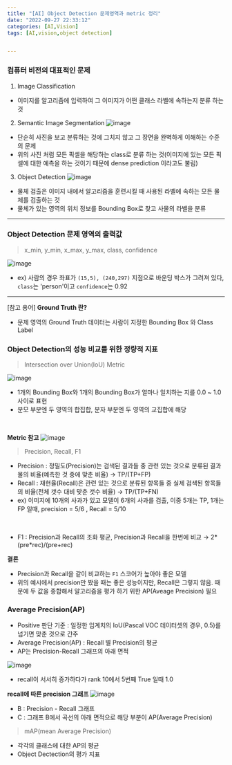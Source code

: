 ```yaml
---
title: "[AI] Object Detection 문제영역과 metric 정리"
date: "2022-09-27 22:33:12"
categories: [AI,Vision]
tags: [AI,vision,object detection]


---
```



### 컴퓨터 비전의 대표적인 문제
1) Image Classification
- 이미지를 알고리즘에 입력하여 그 이미지가 어떤 클래스 라벨에 속하는지 분류 하는것

2) Semantic Image Segmentation
![image](https://user-images.githubusercontent.com/74512114/197518572-7d1ff66a-6004-44aa-aa53-9dd63516f604.png)

- 단순히 사진을 보고 분류하는 것에 그치지 않고 그 장면을 완벽하게 이해하는 수준의 문제
- 위의 사진 처럼 모든 픽셀을 해당하는 class로 분류 하는 것(이미지에 있는 모든 픽셀에 대한 예측을 하는 것이기 때문에 dense prediction 이라고도 불림)

3) Object Detection
![image](https://user-images.githubusercontent.com/74512114/197519131-0370bcc8-1725-49da-8258-2f0dcca35c67.png)

- 물체 검출은 이미지 내에서 알고리즘을 훈련시킬 때 사용된 라벨에 속하는 모든 물체를 검출하는 것
- 물체가 있는 영역의 위치 정보를 Bounding Box로 찾고 사물의 라벨을 분류


------

### Object Detection 문제 영역의 출력값
> x_min, y_min, x_max, y_max, class, confidence

![image](https://user-images.githubusercontent.com/74512114/197519847-c7d76ba1-ac8f-4a15-8abf-c2ef71e437dd.png)
- ex) 사람의 경우 좌표가 `(15,5), (240,297)` 지점으로 바운딩 박스가 그려져 있다,
`class`는 'person'이고 `confidence`는 0.92

------

[참고 용어]
**Ground Truth 란?**
- 문제 영역의 Ground Truth 데이터는 사람이 지정한 Bounding Box 와 Class Label


### Object Detection의 성능 비교를 위한 정량적 지표
> Intersection over Union(IoU) Metric
>
![image](https://user-images.githubusercontent.com/74512114/197522543-869bbeff-7b10-4c1f-a9e7-4622c5400f9b.png)

- 1개의 Bounding Box와 1개의 Bounding Box가 얼마나 일치하는 지를 0.0 ~ 1.0 사이로 표현
- 분모 부분엔 두 영역의 합집합, 분자 부분엔 두 영역의 교집합에 해당


<br>

**Metric 참고**
![image](https://user-images.githubusercontent.com/74512114/197524990-f1116b1f-6117-4b2f-b4ac-2373761827df.png)


> Precision, Recall, F1
- Precision : 정밀도(Precision)는 검색된 결과들 중 관련 있는 것으로 분류된 결과물의 비율(예측한 것 중에 맞춘 비율) → TP/(TP+FP)
- Recall : 재현율(Recall)은 관련 있는 것으로 분류된 항목들 중 실제 검색된 항목들의 비율(전체 갯수 대비 맞춘 갯수 비율) → TP/(TP+FN)
- ex) 이미지에 10개의 사과가 있고 모델이 6개의 사과를 검출, 이중 5개는 TP, 1개는 FP 일때,
precision = 5/6 , Recall = 5/10
<br>

- F1 : Precision과 Recall의 조화 평균, Precision과 Recall을 한번에 비교 → 2*(pre*rec)/(pre+rec)

**결론**
- Precision과 Recall을 같이 비교하는 `F1` 스코어가 높아야 좋은 모델
- 위의 예시에서 precision만 봤을 때는 좋은 성능이지만, Recall은 그렇지 않음. 때문에 두 값을 종합해서
알고리즘을 평가 하기 위한 AP(Aveage Precision) 필요

### Average Precision(AP)
- Positive 판단 기준 : 일정한 임계치의 IoU(Pascal VOC 데이터셋의 경우, 0.5)를 넘기면 맞춘 것으로 간주
- Average Precision(AP) : Recall 별 Precision의 평균
- AP는 Precision-Recall 그래프의 아래 면적

![image](https://user-images.githubusercontent.com/74512114/197536639-0c329f96-2d8a-4ff8-bdbb-0f3b8be7256a.png)
- recall이 서서히 증가하다가 rank 10에서 5번째 True 일때 1.0

**recall에 따른 precision 그래프**
![image](https://user-images.githubusercontent.com/74512114/197628543-c0333616-e9bd-4443-a1e6-0ee07d4efc79.png)

- B : Precision - Recall 그래프
- C : 그래프 B에서 곡선의 아래 면적으로 해당 부분이 AP(Average Precision)

> mAP(mean Average Precision)
- 각각의 클래스에 대한 AP의 평균
- Object Dectection의 평가 지표
